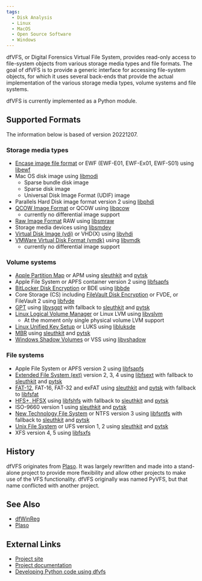 ```yaml
---
tags:
  - Disk Analysis
  - Linux
  - MacOS
  - Open Source Software
  - Windows
---
```

dfVFS, or Digital Forensics Virtual File System, provides read-only
access to file-system objects from various storage media types and file
formats. The goal of dfVFS is to provide a generic interface for
accessing file-system objects, for which it uses several back-ends that
provide the actual implementation of the various storage media types,
volume systems and file systems.

dfVFS is currently implemented as a Python module.

## Supported Formats

The information below is based of version 20221207.

### Storage media types

* [Encase image file format](encase_image_file_format.md) or EWF (EWF-E01,
  EWF-Ex01, EWF-S01) using [libewf](libewf.md)
* Mac OS disk image using [libmodi](libmodi.md)
  * Sparse bundle disk image
  * Sparse disk image
  * Universal Disk Image Format (UDIF) image
* Parallels Hard Disk image format version 2 using [libphdi](libphdi.md)
* [QCOW Image Format](qcow_image_format.md) or QCOW using
  [libqcow](libqcow.md)
  * currently no differential image support
* [Raw Image Format](raw_image_format.md) RAW using [libsmraw](libsmraw.md)
* Storage media devices using [libsmdev](libsmdev.md)
* [Virtual Disk Image (vdi)](virtual_disk_image_(vdi).md) or VHD(X) using
  [libvhdi](libvhdi.md)
* [VMWare Virtual Disk Format (vmdk)](vmware_virtual_disk_format_(vmdk).md)
  using [libvmdk](libvmdk.md)
  * currently no differential image support

### Volume systems

* [Apple Partition Map](apm.md) or APM using [sleuthkit](sleuthkit.md) and
  [pytsk](pytsk.md)
* Apple File System or APFS container version 2 using [libfsapfs](libfsapfs.md)
* [BitLocker Disk Encryption](bitlocker_disk_encryption.md) or BDE using
  [libbde](libbde.md)
* Core Storage (CS) including [FileVault Disk
  Encryption](filevault_disk_encryption.md) or FVDE, or FileVault 2 using
  [libfvde](libfvde.md)
* [GPT](gpt.md) using [libvsgpt](libvsgpt) with fallback to
  [sleuthkit](sleuthkit.md) and [pytsk](pytsk.md)
* [Linux Logical Volume Manager](linux_logical_volume_manager_(lvm).md) or
  Linux LVM using [libvslvm](libvslvm.md)
  * At the moment only single physical volume LVM support
* [Linux Unified Key Setup](linux_unified_key_setup_(luks).md) or LUKS using
  [libluksde](libluksde.md)
* [MBR](mbr.md) using [sleuthkit](sleuthkit.md) and
  [pytsk](pytsk.md)
* [Windows Shadow Volumes](windows_shadow_volumes.md) or VSS using
  [libvshadow](libvshadow.md)

### File systems

* Apple File System or APFS version 2 using [libfsapfs](libfsapfs.md)
* [Extended File System (ext)](extended_file_system_(ext).md) version 2, 3, 4
  using [libfsext](libfsext.md) with fallback to
  [sleuthkit](sleuthkit.md) and [pytsk](pytsk.md)
* [FAT-12](fat.md), FAT-16, FAT-32 and exFAT using
  [sleuthkit](sleuthkit.md) and [pytsk](pytsk.md) with
  fallback to [libfsfat](libfsfat.md)
* [HFS+, HFSX](hfs+.md) using [libfshfs](libfshfs.md) with fallback to
  [sleuthkit](sleuthkit.md) and [pytsk](pytsk.md)
* ISO-9660 version 1 using [sleuthkit](sleuthkit.md) and [pytsk](pytsk.md)
* [New Technology File System](new_technology_file_system_(ntfs).md) or NTFS
  version 3 using [libfsntfs](libfsntfs.md) with fallback to
  [sleuthkit](sleuthkit.md) and [pytsk](pytsk.md)
* [Unix File System](unix_file_system_(ufs).md) or UFS version 1, 2 using
  [sleuthkit](sleuthkit.md) and [pytsk](pytsk.md)
* XFS version 4, 5 using [libfsxfs](libfsxfs.md)

## History

dfVFS originates from [Plaso](plaso.md). It was largely rewritten and made into
a stand-alone project to provide more flexibility and allow other projects to
make use of the VFS functionality. dfVFS originally was named PyVFS, but that
name conflicted with another project.

## See Also

* [dfWinReg](dfwinreg.md)
* [Plaso](plaso.md)

## External Links

* [Project site](https://github.com/log2timeline/dfvfs/)
* [Project documentation](https://github.com/log2timeline/dfvfs/wiki)
* [Developing Python code using
  dfvfs](https://github.com/log2timeline/dfvfs/wiki/Development)
